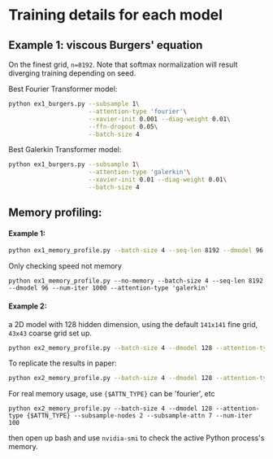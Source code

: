 # Training details for each model


## Example 1: viscous Burgers' equation
On the finest grid, `n=8192`. Note that softmax normalization will result diverging training depending on seed. 

Best Fourier Transformer model:
```bash
python ex1_burgers.py --subsample 1\
                      --attention-type 'fourier'\
                      --xavier-init 0.001 --diag-weight 0.01\
                      --ffn-dropout 0.05\
                      --batch-size 4
```

Best Galerkin Transformer model:
```bash
python ex1_burgers.py --subsample 1\
                      --attention-type 'galerkin'\
                      --xavier-init 0.01 --diag-weight 0.01\
                      --batch-size 4
```


## Memory profiling:
#### Example 1:
```bash
python ex1_memory_profile.py --batch-size 4 --seq-len 8192 --dmodel 96 --num-iter 1 --attention-type 'softmax' 'fourier' 'linear' 'galerkin'
```
Only checking speed not memory
```
python ex1_memory_profile.py --no-memory --batch-size 4 --seq-len 8192 --dmodel 96 --num-iter 1000 --attention-type 'galerkin'
```

#### Example 2:
a 2D model with 128 hidden dimension, using the default `141x141` fine grid, `43x43` coarse grid set up.
```bash
python ex2_memory_profile.py --batch-size 4 --dmodel 128 --attention-type 'softmax' 'fourier' 'linear' 'galerkin'
```
To replicate the results in paper:
```bash
python ex2_memory_profile.py --batch-size 4 --dmodel 128 --attention-type 'softmax' 'fourier' 'linear' 'galerkin' --subsample-nodes 2 --subsample-attn 7 --num-iter 1
```

For real memory usage, use `{$ATTN_TYPE}` can be 'fourier', etc
```
python ex2_memory_profile.py --batch-size 4 --dmodel 128 --attention-type {$ATTN_TYPE} --subsample-nodes 2 --subsample-attn 7 --num-iter 100
```
then open up bash and use `nvidia-smi` to check the active Python process's memory.